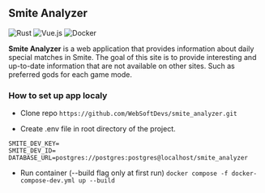 ## Smite Analyzer

![Rust](https://img.shields.io/badge/rust-%23000000.svg?style=for-the-badge&logo=rust&logoColor=white)
![Vue.js](https://img.shields.io/badge/vuejs-%2335495e.svg?style=for-the-badge&logo=vuedotjs&logoColor=%234FC08D)
![Docker](https://img.shields.io/badge/docker-%230db7ed.svg?style=for-the-badge&logo=docker&logoColor=white)

<strong>Smite Analyzer</strong> is a web application that provides information about daily special matches in Smite. The goal of this site is to provide interesting and up-to-date information that are not available on other sites. Such as preferred gods for each game mode.


### How to set up app localy


- Clone repo `https://github.com/WebSoftDevs/smite_analyzer.git`

- Create .env file in root directory of the project.

```
SMITE_DEV_KEY=
SMITE_DEV_ID=
DATABASE_URL=postgres://postgres:postgres@localhost/smite_analyzer
```

- Run container (--build flag only at first run) `docker compose -f docker-compose-dev.yml up --build`
